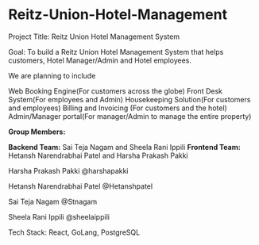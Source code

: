# Reitz-Union-Hotel-Management

Project Title: Reitz Union Hotel Management System 

Goal: To build a Reitz Union Hotel Management System that helps customers, Hotel Manager/Admin and Hotel employees. 

We are planning to include 

Web Booking Engine(For customers across the globe)
Front Desk System(For employees and Admin)
Housekeeping Solution(For customers and employees)
Billing and Invoicing (For customers and the hotel)
Admin/Manager portal(For manager/Admin to manage the entire property)


**Group Members:**

**Backend Team:** 
Sai Teja Nagam   and   Sheela Rani Ippili
**Frontend Team:** 
Hetansh Narendrabhai Patel   and   Harsha Prakash Pakki



Harsha Prakash Pakki     @harshapakki

Hetansh Narendrabhai Patel  @Hetanshpatel         

Sai Teja Nagam   @Stnagam                

Sheela Rani Ippili   @sheelaippili


Tech Stack: React, GoLang, PostgreSQL

